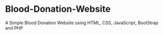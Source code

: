 # Blood-Donation-Website
A Simple Blood Donation Website using HTML, CSS, JavaScript, BootStrap and PHP
